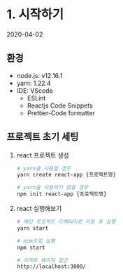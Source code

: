 # 1. 시작하기

2020-04-02

## 환경

- node.js: v12.16.1
- yarn: 1.22.4
- IDE: VScode
  - ESLint
  - Reactjs Code Snippets
  - Prettier-Code formatter

## 프로젝트 초기 세팅

1. react 프로젝트 생성

   ```bash
   # yarn을 사용할 경우
   yarn create react-app {프로젝트명}

   # yarn을 사용하지 않을 경우
   npm init react-app {프로젝트명}
   ```

2. react 실행해보기

   ```bash
   # 해당 프로젝트 디렉터리로 이동 후 실행
   yarn start

   # npm으로 실행
   npm start

   # 리액트 페이지 접근
   http://localhost:3000/
   ```
